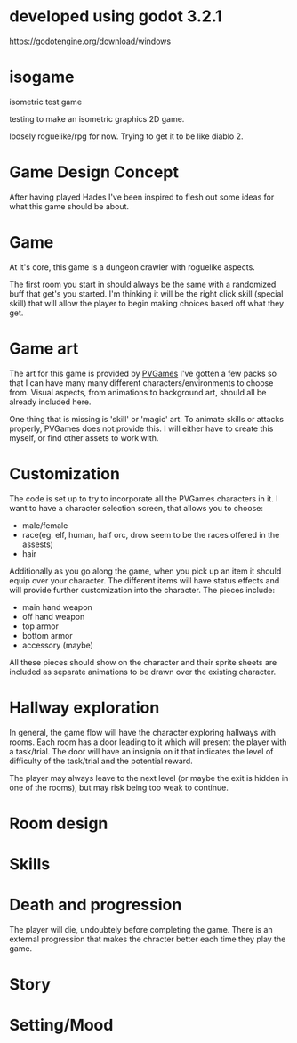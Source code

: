 # developed using godot 3.2.1
https://godotengine.org/download/windows
# isogame
isometric test game

testing to make an isometric graphics 2D game.

loosely roguelike/rpg for now. Trying to get it to be like diablo 2.

# Game Design Concept
After having played Hades I've been inspired to flesh out some ideas for what this game should be about.

# Game
At it's core, this game is a dungeon crawler with roguelike aspects. 

The first room you start in should always be the same with a randomized buff that get's you started.
I'm thinking it will be the right click skill (special skill) that will allow the player to begin making
choices based off what they get.

# Game art
The art for this game is provided by [PVGames](https://pvgames.itch.io/) 
I've gotten a few packs so that I can have many many different characters/environments to choose from.
Visual aspects, from animations to background art, should all be already included here.

One thing that is missing is 'skill' or 'magic' art. To animate skills or attacks properly, PVGames does not provide this. I will either have to create this myself, or find other assets to work with.

# Customization

The code is set up to try to incorporate all the PVGames characters in it. I want to have a character selection screen, that allows you to choose:
- male/female
- race(eg. elf, human, half orc, drow seem to be the races offered in the assests)
- hair

Additionally as you go along the game, when you pick up an item it should equip over your character. The different
items will have status effects and will provide further customization into the character. The pieces include:
- main hand weapon
- off hand weapon
- top armor
- bottom armor
- accessory (maybe)

All these pieces should show on the character and their sprite sheets are included as separate animations to be drawn over the existing character. 

# Hallway exploration

In general, the game flow will have the character exploring hallways with rooms. Each room has a door leading to it
which will present the player with a task/trial. The door will have an insignia on it that indicates the level of difficulty of the task/trial and the potential reward.

The player may always leave to the next level (or maybe the exit is hidden in one of the rooms), but may risk being
too weak to continue.

# Room design

# Skills

# Death and progression

The player will die, undoubtely before completing the game. There is an external progression that makes the
chracter better each time they play the game.

# Story

# Setting/Mood


